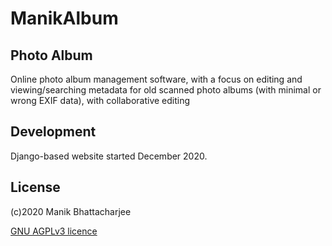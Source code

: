 # ManikAlbum
## Photo Album
Online photo album management software, with a focus on editing and viewing/searching metadata for old scanned photo albums (with minimal or wrong EXIF data), with collaborative editing
## Development
Django-based website started December 2020.
## License
(c)2020 Manik Bhattacharjee

[GNU AGPLv3 licence](https://www.gnu.org/licenses/agpl-3.0.en.html)
